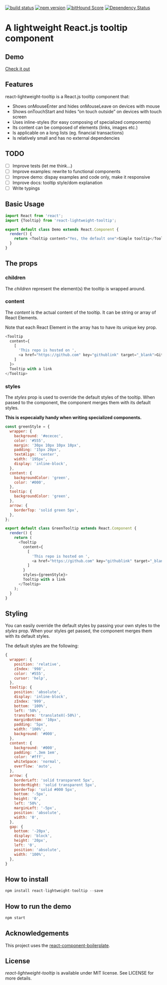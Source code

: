 [![build status](https://secure.travis-ci.org/mcumpl/react-lightweight-tooltip.svg)](http://travis-ci.org/mcumpl/react-lightweight-tooltip)
[![npm version](https://img.shields.io/npm/v/react-lightweight-tooltip.svg)](https://www.npmjs.com/package/react-lightweight-tooltip)
[![bitHound Score](https://www.bithound.io/github/mcumpl/react-lightweight-tooltip/badges/score.svg)](https://www.bithound.io/github/mcumpl/react-lightweight-tooltip)
[![Dependency Status](https://david-dm.org/mcumpl/react-lightweight-tooltip.svg)](https://david-dm.org/mcumpl/react-lightweight-tooltip)
# A lightweight React.js tooltip component

## Demo
[Check it out](https://mcumpl.github.io/react-lightweight-tooltip/)

## Features
react-lightweight-tooltip is a React.js tooltip component that:

* Shows onMouseEnter and hides onMouseLeave on devices with mouse
* Shows onTouchStart and hides “on touch outside” on devices with touch screen
* Uses inline-styles (for easy composing of specialized components)
* Its content can be composed of elements (links, images etc.)
* Is applicable on a long lists (eg. financial transactions)
* Is relatively small and has no external dependencies

## TODO
- [ ] Improve tests (let me think...)
- [ ] Improve examples: rewrite to functional components
- [ ] Improve demo: dispay examples and code only, make it responsive
- [ ] Improve docs: tooltip style/dom explanation
- [ ] Write typings

## Basic Usage
```js
import React from 'react';
import {Tooltip} from 'react-lightweight-tooltip';

export default class Demo extends React.Component {
  render() {
    return <Tooltip content="Yes, the default one">Simple tooltip</Tooltip>;
  }
}
```
## The props

### children
The *children* represent the element(s) the tooltip is wrapped around.

### content
The *content* is the actual content of the tooltip. 
It can be string or array of React Elements. 

Note that each React Element in the array has to have its unique key prop.
```js
<Tooltip
  content={
    [
      'This repo is hosted on ',
      <a href="https://github.com" key="githublink" target="_blank">Github</a>,
    ]
  }>
  Tooltip with a link
</Tooltip>
```

### styles
The *styles* prop is used to override the default styles of the tooltip. 
When passed to the component, the component merges them with its default styles. 

**This is especaially handy when writing specialized components.**
```js
const greenStyle = {
  wrapper: {
    background: '#ececec',
    color: '#555',
    margin: '30px 10px 10px 10px',
    padding: '15px 20px',
    textAlign: 'center',
    width: '195px',
    display: 'inline-block',
  },
  content: {
    backgroundColor: 'green',
    color: '#000',
  },
  tooltip: {
    backgroundColor: 'green',
  },
  arrow: {
    borderTop: 'solid green 5px',
  },
};

export default class GreenTooltip extends React.Component {
  render() {
    return (
      <Tooltip
        content={
          [
            'This repo is hosted on ',
            <a href="https://github.com" key="githublink" target="_blank">Github</a>,
          ]
        }
        styles={greenStyle}>
        Tooltip with a link
      </Tooltip>
    );
  }
}
```

## Styling
You can easily override the default styles by passing your own styles to the *styles* prop. 
When your styles get passed, the component merges them with its default styles. 

The default styles are the following:
```js
{
  wrapper: {
    position: 'relative',
    zIndex: '998',
    color: '#555',
    cursor: 'help',
  },
  tooltip: {
    position: 'absolute',
    display: 'inline-block',
    zIndex: '999',
    bottom: '100%',
    left: '50%',
    transform: 'translateX(-50%)',
    marginBottom: '10px',
    padding: '5px',
    width: '100%',
    background: '#000',
  },
  content: {
    background: '#000',
    padding: '.3em 1em',
    color: '#fff',
    whiteSpace: 'normal',
    overflow: 'auto',
  },
  arrow: {
    borderLeft: 'solid transparent 5px',
    borderRight: 'solid transparent 5px',
    borderTop: 'solid #000 5px',
    bottom: '-5px',
    height: '0',
    left: '50%',
    marginLeft: '-5px',
    position: 'absolute',
    width: '0',
  },
  gap: {
    bottom: '-20px',
    display: 'block',
    height: '20px',
    left: '0',
    position: 'absolute',
    width: '100%',
  },
}
```

## How to install
```js
npm install react-lightweight-tooltip --save
```

## How to run the demo
```js
npm start
```

## Acknowledgements
This project uses the [react-component-boilerplate](https://github.com/survivejs/react-component-boilerplate).

## License
*react-lightweight-tooltip* is available under MIT license. See LICENSE for more details.
